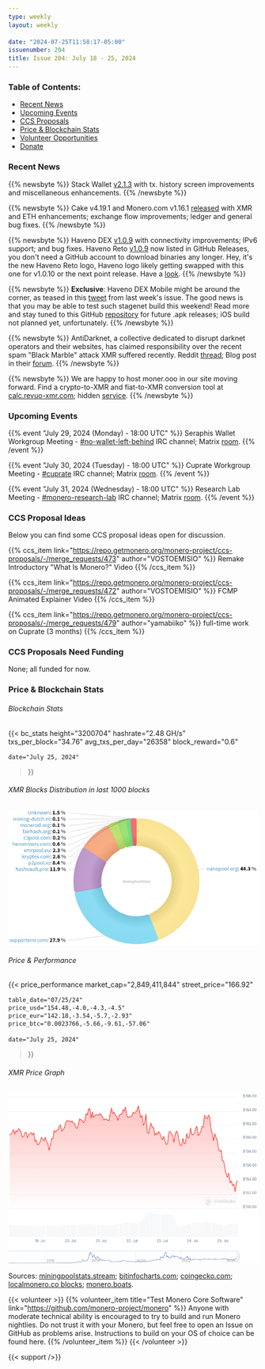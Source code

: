 ```yaml
---
type: weekly
layout: weekly

date: "2024-07-25T11:58:17-05:00"
issuenumber: 204
title: Issue 204: July 18 - 25, 2024
---
```


### Table of Contents:

- [Recent News](#news)
- [Upcoming Events](#events)
- [CCS Proposals](#proposals)
- [Price & Blockchain Stats](#stats)
- [Volunteer Opportunities](#volunteer)
- [Donate](#donate)

### Recent News

{{% newsbyte %}}
Stack Wallet [v2.1.3](https://github.com/cypherstack/stack_wallet/releases/tag/build_242) with tx. history screen improvements and miscellaneous enhancements.
{{% /newsbyte %}}

{{% newsbyte %}}
Cake v4.19.1 and Monero.com v1.16.1 [released](https://github.com/cake-tech/cake_wallet/releases/tag/v4.19.1) with XMR and ETH enhancements; exchange flow improvements; ledger and general bug fixes.
{{% /newsbyte %}}

{{% newsbyte %}}
Haveno DEX [v1.0.9](https://github.com/haveno-dex/haveno/releases/tag/1.0.9) with connectivity improvements; IPv6 support; and bug fixes. Haveno Reto [v1.0.9](https://github.com/retoaccess1/haveno-reto/releases/tag/v1.0.9) now listed in GitHub Releases, you don't need a GitHub account to download binaries any longer. Hey, it's the new Haveno Reto logo, Haveno logo likely getting swapped with this one for v1.0.10 or the next point release. Have a [look](https://github.com/retoaccess1/haveno-reto/pull/14).
{{% /newsbyte %}}

{{% newsbyte %}}
**Exclusive**: Haveno DEX Mobile might be around the corner, as teased in this [tweet](https://nitter.poast.org/rottenwheel1/status/1812412616146297197) from last week's issue. The good news is that you may be able to test such stagenet build this weekend! Read more and stay tuned to this GitHub [repository](https://github.com/KewbitXMR/haveno-plus) for future .apk releases; iOS build not planned yet, unfortunately.
{{% /newsbyte %}}

{{% newsbyte %}}
AntiDarknet, a collective dedicated to disrupt darknet operators and their websites, has claimed responsibility over the recent spam "Black Marble" attack XMR suffered recently. Reddit [thread](https://redlib.zaggy.nl/r/Monero/comments/1ebshvh/we_now_know_who_was_behind_the_recent_spam_attack/); Blog post in their [forum](https://antidark.net/board/viewtopic.php?t=10).
{{% /newsbyte %}}

{{% newsbyte %}}
We are happy to host moner.ooo in our site moving forward. Find a crypto-to-XMR and fiat-to-XMR conversion tool at [calc.revuo-xmr.com](https://calc.revuo-xmr.com/); hidden [service](http://calc.revuo75joezkbeitqmas4ab6spbrkr4vzbhjmeuv75ovrfqfp47mtjid.onion/).
{{% /newsbyte %}}

### Upcoming Events

{{% event "July 29, 2024 (Monday) - 18:00 UTC" %}}
Seraphis Wallet Workgroup Meeting - [#no-wallet-left-behind](irc://irc.libera.chat/#no-wallet-left-behind) IRC channel; Matrix [room](https://matrix.to/#/#no-wallet-left-behind:monero.social).
{{% /event %}}

{{% event "July 30, 2024 (Tuesday) - 18:00 UTC" %}}
Cuprate Workgroup Meeting - [#cuprate](irc://irc.libera.chat/#cuprate) IRC channel; Matrix [room](https://matrix.to/#/#cuprate:monero.social).
{{% /event %}}

{{% event "July 31, 2024 (Wednesday) - 18:00 UTC" %}}
Research Lab Meeting - [#monero-research-lab](irc://irc.libera.chat/#monero-research-lab) IRC channel; Matrix [room](https://matrix.to/#/#monero-research-lab:monero.social).
{{% /event %}}

### CCS Proposal Ideas

Below you can find some CCS proposal ideas open for discussion.

{{% ccs_item link="https://repo.getmonero.org/monero-project/ccs-proposals/-/merge_requests/473" author="VOSTOEMISIO" %}}
Remake Introductory "What Is Monero?" Video
{{% /ccs_item %}}

{{% ccs_item link="https://repo.getmonero.org/monero-project/ccs-proposals/-/merge_requests/472" author="VOSTOEMISIO" %}}
FCMP Animated Explainer Video
{{% /ccs_item %}}

{{% ccs_item link="https://repo.getmonero.org/monero-project/ccs-proposals/-/merge_requests/479" author="yamabiiko" %}}
full-time work on Cuprate (3 months)
{{% /ccs_item %}}

### CCS Proposals Need Funding

None; all funded for now.

### Price & Blockchain Stats

###### Blockchain Stats

{{< bc_stats
	height="3200704"
	hashrate="2.48 GH/s"
	txs_per_block="34.76"
	avg_txs_per_day="26358"
	block_reward="0.6"

	date="July 25, 2024"
>}}

###### XMR Blocks Distribution in last 1000 blocks

![Hashrate Pool Distribution Pie Chart](./hash.png)

###### Price & Performance

{{< price_performance
	market_cap="2,849,411,844"
	street_price="166.92"

	table_date="07/25/24"
	price_usd="154.48,-4.0,-4.3,-4.5"
	price_eur="142.18,-3.54,-5.7,-2.93"
	price_btc="0.0023766,-5.66,-9.61,-57.06"

	date="July 25, 2024"
>}}

###### XMR Price Graph

![XMR Price Graph](./price.png)

Sources: [miningpoolstats.stream](https://miningpoolstats.stream/monero); [bitinfocharts.com](https://bitinfocharts.com/monero/); [coingecko.com](https://www.coingecko.com/en/coins/monero); [localmonero.co blocks](https://localmonero.co/blocks); [monero.boats](https://monero.boats/).

{{< volunteer >}}
{{% volunteer_item title="Test Monero Core Software" link="https://github.com/monero-project/monero" %}}
Anyone with moderate technical ability is encouraged to try to build and run Monero nightlies. Do not trust it with your Monero, but feel free to open an Issue on GitHub as problems arise. Instructions to build on your OS of choice can be found here. 
{{% /volunteer_item %}}
{{< /volunteer >}}

{{< support />}}
